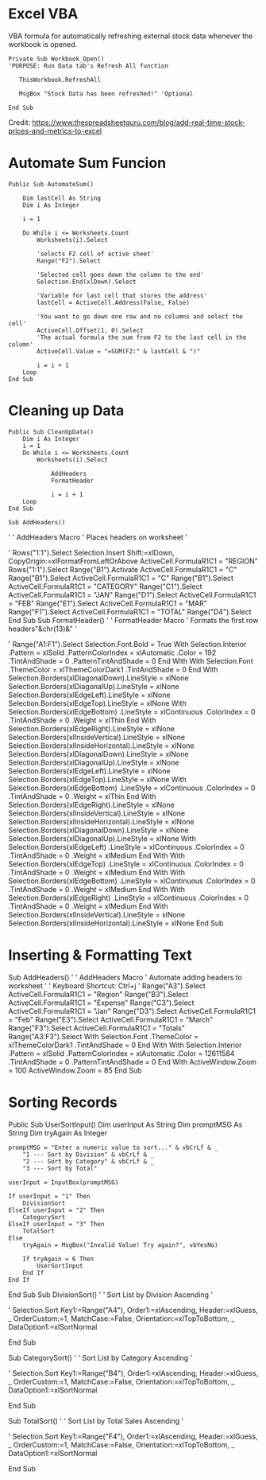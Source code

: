 # Excel VBA
VBA formula for automatically refreshing external stock data whenever the workbook is opened.
    
    Private Sub Workbook_Open()
    'PURPOSE: Run Data tab's Refresh All function
       
       ThisWorkbook.RefreshAll

       MsgBox "Stock Data has been refreshed!" 'Optional

    End Sub

Credit: https://www.thespreadsheetguru.com/blog/add-real-time-stock-prices-and-metrics-to-excel

# Automate Sum Funcion

    Public Sub AutomateSum()

        Dim lastCell As String
        Dim i As Integer
    
        i = 1
    
        Do While i <= Worksheets.Count
            Worksheets(i).Select
    
            'selects F2 cell of active sheet'
            Range("F2").Select
    
            'Selected cell goes down the column to the end'
            Selection.End(xlDown).Select
    
            'Variable for last cell that stores the address'
            lastCell = ActiveCell.Address(False, False)
    
            'You want to go down one row and no columns and select the cell'
            ActiveCell.Offset(1, 0).Select
            'The actual formula the sum from F2 to the last cell in the column'
            ActiveCell.Value = "=SUM(F2:" & lastCell & ")"
        
            i = i + 1
        Loop
    End Sub

# Cleaning up Data

    Public Sub CleanUpData()
        Dim i As Integer
        i = 1
        Do While i <= Worksheets.Count
            Worksheets(i).Select
            
                AddHeaders
                FormatHeader
            
                i = i + 1
        Loop
    End Sub

    Sub AddHeaders()
'
' AddHeaders Macro
' Places headers on worksheet
'

'
    Rows("1:1").Select
    Selection.Insert Shift:=xlDown, CopyOrigin:=xlFormatFromLeftOrAbove
    ActiveCell.FormulaR1C1 = "REGION"
    Rows("1:1").Select
    Range("B1").Activate
    ActiveCell.FormulaR1C1 = "C"
    Range("B1").Select
    ActiveCell.FormulaR1C1 = "C"
    Range("B1").Select
    ActiveCell.FormulaR1C1 = "CATEGORY"
    Range("C1").Select
    ActiveCell.FormulaR1C1 = "JAN"
    Range("D1").Select
    ActiveCell.FormulaR1C1 = "FEB"
    Range("E1").Select
    ActiveCell.FormulaR1C1 = "MAR"
    Range("F1").Select
    ActiveCell.FormulaR1C1 = "TOTAL"
    Range("D4").Select
End Sub
Sub FormatHeader()
'
' FormatHeader Macro
' Formats the first row headers"&chr(13)&"
'

'
    Range("A1:F1").Select
    Selection.Font.Bold = True
    With Selection.Interior
        .Pattern = xlSolid
        .PatternColorIndex = xlAutomatic
        .Color = 192
        .TintAndShade = 0
        .PatternTintAndShade = 0
    End With
    With Selection.Font
        .ThemeColor = xlThemeColorDark1
        .TintAndShade = 0
    End With
    Selection.Borders(xlDiagonalDown).LineStyle = xlNone
    Selection.Borders(xlDiagonalUp).LineStyle = xlNone
    Selection.Borders(xlEdgeLeft).LineStyle = xlNone
    Selection.Borders(xlEdgeTop).LineStyle = xlNone
    With Selection.Borders(xlEdgeBottom)
        .LineStyle = xlContinuous
        .ColorIndex = 0
        .TintAndShade = 0
        .Weight = xlThin
    End With
    Selection.Borders(xlEdgeRight).LineStyle = xlNone
    Selection.Borders(xlInsideVertical).LineStyle = xlNone
    Selection.Borders(xlInsideHorizontal).LineStyle = xlNone
    Selection.Borders(xlDiagonalDown).LineStyle = xlNone
    Selection.Borders(xlDiagonalUp).LineStyle = xlNone
    Selection.Borders(xlEdgeLeft).LineStyle = xlNone
    Selection.Borders(xlEdgeTop).LineStyle = xlNone
    With Selection.Borders(xlEdgeBottom)
        .LineStyle = xlContinuous
        .ColorIndex = 0
        .TintAndShade = 0
        .Weight = xlThin
    End With
    Selection.Borders(xlEdgeRight).LineStyle = xlNone
    Selection.Borders(xlInsideVertical).LineStyle = xlNone
    Selection.Borders(xlInsideHorizontal).LineStyle = xlNone
    Selection.Borders(xlDiagonalDown).LineStyle = xlNone
    Selection.Borders(xlDiagonalUp).LineStyle = xlNone
    With Selection.Borders(xlEdgeLeft)
        .LineStyle = xlContinuous
        .ColorIndex = 0
        .TintAndShade = 0
        .Weight = xlMedium
    End With
    With Selection.Borders(xlEdgeTop)
        .LineStyle = xlContinuous
        .ColorIndex = 0
        .TintAndShade = 0
        .Weight = xlMedium
    End With
    With Selection.Borders(xlEdgeBottom)
        .LineStyle = xlContinuous
        .ColorIndex = 0
        .TintAndShade = 0
        .Weight = xlMedium
    End With
    With Selection.Borders(xlEdgeRight)
        .LineStyle = xlContinuous
        .ColorIndex = 0
        .TintAndShade = 0
        .Weight = xlMedium
    End With
    Selection.Borders(xlInsideVertical).LineStyle = xlNone
    Selection.Borders(xlInsideHorizontal).LineStyle = xlNone
End Sub

# Inserting & Formatting Text
Sub AddHeaders()
'
' AddHeaders Macro
' Automate adding headers to worksheet
'
' Keyboard Shortcut: Ctrl+j
'
    Range("A3").Select
    ActiveCell.FormulaR1C1 = "Region"
    Range("B3").Select
    ActiveCell.FormulaR1C1 = "Expense"
    Range("C3").Select
    ActiveCell.FormulaR1C1 = "Jan"
    Range("D3").Select
    ActiveCell.FormulaR1C1 = "Feb"
    Range("E3").Select
    ActiveCell.FormulaR1C1 = "March"
    Range("F3").Select
    ActiveCell.FormulaR1C1 = "Totals"
    Range("A3:F3").Select
    With Selection.Font
        .ThemeColor = xlThemeColorDark1
        .TintAndShade = 0
    End With
    With Selection.Interior
        .Pattern = xlSolid
        .PatternColorIndex = xlAutomatic
        .Color = 12611584
        .TintAndShade = 0
        .PatternTintAndShade = 0
    End With
    ActiveWindow.Zoom = 100
    ActiveWindow.Zoom = 85
End Sub

# Sorting Records

Public Sub UserSortInput()
    Dim userInput As String
    Dim promptMSG As String
    Dim tryAgain As Integer
    
    promptMSG = "Enter a numeric value to sort..." & vbCrLf & _
        "1 --- Sort by Division" & vbCrLf & _
        "2 --- Sort by Category" & vbCrLf & _
        "3 --- Sort by Total"
    
    userInput = InputBox(promptMSG)
    
    If userInput = "1" Then
        DivisionSort
    ElseIf userInput = "2" Then
        CategorySort
    ElseIf userInput = "3" Then
        TotalSort
    Else
        tryAgain = MsgBox("Invalid Value! Try again?", vbYesNo)
        
        If tryAgain = 6 Then
            UserSortInput
        End If
    End If
    
End Sub
Sub DivisionSort()
'
' Sort List by Division Ascending
'

'
    Selection.Sort Key1:=Range("A4"), Order1:=xlAscending, Header:=xlGuess, _
        OrderCustom:=1, MatchCase:=False, Orientation:=xlTopToBottom, _
        DataOption1:=xlSortNormal

End Sub

Sub CategorySort()
'
' Sort List by Category Ascending
'

'
    Selection.Sort Key1:=Range("B4"), Order1:=xlAscending, Header:=xlGuess, _
        OrderCustom:=1, MatchCase:=False, Orientation:=xlTopToBottom, _
        DataOption1:=xlSortNormal

End Sub

Sub TotalSort()
'
' Sort List by Total Sales Ascending
'

'
    Selection.Sort Key1:=Range("F4"), Order1:=xlAscending, Header:=xlGuess, _
        OrderCustom:=1, MatchCase:=False, Orientation:=xlTopToBottom, _
        DataOption1:=xlSortNormal

End Sub

